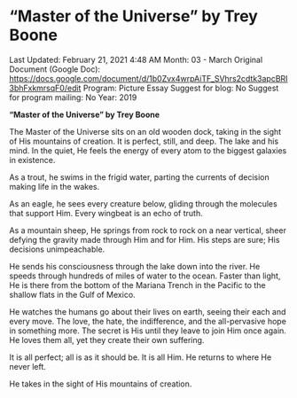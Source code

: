 # “Master of the Universe” by Trey Boone

Last Updated: February 21, 2021 4:48 AM
Month: 03 - March
Original Document (Google Doc): https://docs.google.com/document/d/1b0Zvx4wrpAiTF_SVhrs2cdtk3apcBRI3bhFxkmrsqF0/edit
Program: Picture Essay
Suggest for blog: No
Suggest for program mailing: No
Year: 2019

**“Master of the Universe” by Trey Boone**

The Master of the Universe sits on an old wooden dock, taking in the sight of His mountains of creation. It is perfect, still, and deep. The lake and his mind. In the quiet, He feels the energy of every atom to the biggest galaxies in existence.

As a trout, he swims in the frigid water, parting the currents of decision making life in the wakes.

As an eagle, he sees every creature below, gliding through the molecules that support Him. Every wingbeat is an echo of truth.

As a mountain sheep, He springs from rock to rock on a near vertical, sheer defying the gravity made through Him and for Him. His steps are sure; His decisions unimpeachable.

He sends his consciousness through the lake down into the river. He speeds through hundreds of miles of water to the ocean. Faster than light, He is there from the bottom of the Mariana Trench in the Pacific to the shallow flats in the Gulf of Mexico.

He watches the humans go about their lives on earth, seeing their each and every move. The love, the hate, the indifference, and the all-pervasive hope in something more. The secret is His until they leave to join Him once again. He loves them all, yet they create their own suffering.

It is all perfect; all is as it should be. It is all Him. He returns to where He never left.

He takes in the sight of His mountains of creation.